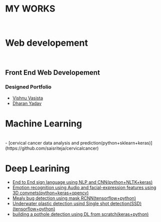 # MY WORKS
<br/>

# Web developement 
<br/>

## Front End Web Developement

### Designed Portfolio

- [Vishnu Vasista](https://saisriteja.github.io/vishnucv/)
- [Dharan Yadav](https://saisriteja.github.io/dharancv/)

# Machine Learning
<br/>
 - [cervical cancer data analysis and prediction(python+sklearn+keras)](https://github.com/saisriteja/cervicalcancer)

# Deep Learining
 - [End to End sign language using NLP and CNN(python+NLTK+keras)](https://github.com/saisriteja/sign-language-communication/)
 - [Emotion recognition using Audio and facial-expression features using 3D convnets(python+keras+opencv)](https://github.com/saisriteja/facial-emotion-recognition)
 - [Mealy bug detection using mask RCNN(tensorflow+python)](https://github.com/saisriteja/Mealy-bug-detection)
 - [Underwater plastic detection usind Single shot detection(SSD)(tensorflow+python)](https://github.com/saisriteja/Underwater-Plastic-Detection)
 - [building a pothole detection using DL from scratch(keras+python)](https://github.com/saisriteja/potholedetection/blob/master/pothole_detection.ipynb)
